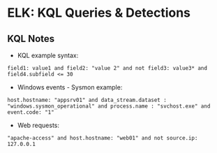 # ELK: KQL Queries & Detections
## KQL Notes
- KQL example syntax:
```
field1: value1 and field2: "value 2" and not field3: value3* and field4.subfield <= 30
```
- Windows events - Sysmon example:
```
host.hostname: "appsrv01" and data_stream.dataset : "windows.sysmon_operational" and process.name : "svchost.exe" and event.code: "1"
```
- Web requests:
```
"apache-access" and host.hostname: "web01" and not source.ip: 127.0.0.1
```

